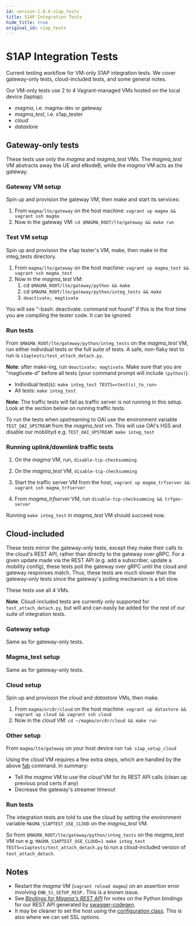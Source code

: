 ```yaml
---
id: version-1.0.X-s1ap_tests
title: S1AP Integration Tests
hide_title: true
original_id: s1ap_tests
---
```

# S1AP Integration Tests
Current testing workflow for VM-only S1AP integration tests. We cover gateway-only tests, cloud-included tests, and some general notes.

Our VM-only tests use 2 to 4 Vagrant-managed VMs hosted on the local device (laptop):

- *magma*, i.e. magma-dev or gateway
- *magma_test*, i.e. s1ap_tester
- *cloud*
- *datastore*

## Gateway-only tests

These tests use only the *magma* and *magma_test* VMs. The *magma_test* VM abstracts away the UE and eNodeB, while the *magma* VM acts as the gateway.

### Gateway VM setup

Spin up and provision the gateway VM, then make and start its services:

1. From `magma/lte/gateway` on the host machine: `vagrant up magma && vagrant ssh magma`
1. Now in the gateway VM: `cd $MAGMA_ROOT/lte/gateway && make run`

### Test VM setup

Spin up and provision the s1ap tester's VM, make, then make in the integ_tests directory.

1. From `magma/lte/gateway` on the host machine: `vagrant up magma_test && vagrant ssh magma_test`
1. Now in the *magma_test* VM:
    1. cd `$MAGMA_ROOT/lte/gateway/python && make`
    1. cd `$MAGMA_ROOT/lte/gateway/python/integ_tests && make`
    1. `deactivate; magtivate`

You will see "-bash: deactivate: command not found" if this is the first time
you are compiling the tester code. It can be ignored.

### Run tests

From `$MAGMA_ROOT/lte/gateway/python/integ_tests` on the *magma_test* VM, run
either individual tests or the full suite of tests. A safe, non-flaky test to run is `s1aptests/test_attach_detach.py`.

**Note**: after make-ing, run `deactivate; magtivate`. Make sure that you are "magtivate-d" before all tests (your command prompt will include `(python)`).

* Individual test(s): `make integ_test TESTS=<test(s)_to_run>`
* All tests: `make integ_test`

**Note**: The traffic tests will fail as traffic server is not running in this
setup. Look at the section below on running traffic tests.

To run the tests when upstreaming to OAI use the environment variable `TEST_OAI_UPSTREAM` from the *magma_test* vm. This will use OAI's HSS and disable our mobilityd e.g. `TEST_OAI_UPSTREAM make integ_test`

### Running uplink/downlink traffic tests

1. On the *magma* VM, run, `disable-tcp-checksumming`

1. On the *magma_test* VM, `disable-tcp-checksumming`

1. Start the traffic server VM from the host, `vagrant up magma_trfserver && vagrant ssh magma_trfserver`

1. From *magma_trfserver* VM, run `disable-tcp-checksumming && trfgen-server`

Running `make integ_test` in *magma_test* VM should succeed now.

## Cloud-included

These tests mirror the gateway-only tests, except they make their calls to the cloud's REST API, rather than directly to the gateway over gRPC. For a given update made via the REST API (e.g. add a subscriber, update a mobility config), these tests poll the gateway over gRPC until the cloud and gateway responses match. Thus, these tests are much slower than the gateway-only tests since the gateway's polling mechanism is a bit slow.

These tests use all 4 VMs.

**Note**. Cloud-included tests are currently only supported for `test_attach_detach.py`, but will and can easily be added for the rest of our suite of integration tests.

### Gateway setup

Same as for gateway-only tests.

### Magma_test setup

Same as for gateway-only tests.

### Cloud setup

Spin up and provision the *cloud* and *datastore* VMs, then make.

1. From `magma/orc8r/cloud` on the host machine: `vagrant up datastore && vagrant up cloud && vagrant ssh cloud`
1. Now in the *cloud* VM: `cd ~/magma/orc8r/cloud && make run`

### Other setup

From `magma/lte/gateway` on your host device run `fab s1ap_setup_cloud`

Using the *cloud* VM requires a few extra steps, which are handled by the above [fab](http://www.fabfile.org/) command. In summary:

- Tell the *magma* VM to use the *cloud* VM for its REST API calls (clean up previous prod certs if any)
- Decrease the gateway's streamer timeout

### Run tests

The integration tests are told to use the cloud by setting the environment variable `MAGMA_S1APTEST_USE_CLOUD` on the *magma_test* VM.

So from `$MAGMA_ROOT/lte/gateway/python/integ_tests` on the *magma_test* VM run e.g. `MAGMA_S1APTEST_USE_CLOUD=1 make integ_test TESTS=s1aptests/test_attach_detach.py` to run a cloud-included version of `test_attach_detach`.

## Notes

- Restart the *magma* VM (`vagrant reload magma`) on an assertion error involving `ENB_S1_SETUP_RESP.` This is a known issue.
- See *[Bindings for Magma's REST API](https://fb.quip.com/4tmUAtlox4Oy)* for notes on the Python bindings for our REST API generated by [swagger-codegen](https://github.com/swagger-api/swagger-codegen).
- It may be cleaner to set the host using the [configuration class](https://github.com/swagger-api/swagger-codegen/blob/master/samples/client/petstore/python/petstore_api/configuration.py). This is also where we can set SSL options.
